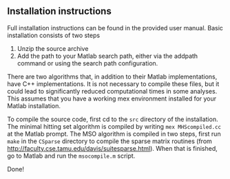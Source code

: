 Installation instructions
---
Full installation instructions can be found in the provided user manual. Basic installation consists of two steps

1. Unzip the source archive
2. Add the path to your Matlab search path, either via the addpath command or using the search path configuration.

There are two algorithms that, in addition to their Matlab implementations, have C++ implementations. It is not necessary to compile these files, but it could lead to significantly reduced computational times in some analyses. This assumes that you have a working mex environment installed for your Matlab installation.

To compile the source code, first cd to the ``src`` directory of the installation. The minimal hitting set algorithm is compiled by writing ``mex MHScompiled.cc`` at the Matlab prompt. The MSO algorithm is compiled in two steps, first run ``make`` in the ``CSparse`` directory to compile the sparse matrix routines (from http://faculty.cse.tamu.edu/davis/suitesparse.html). When that is finished, go to Matlab and run the ``msocompile.m`` script.

Done!
